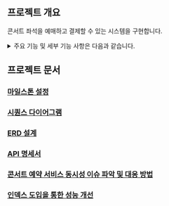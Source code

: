 ## 프로젝트 개요
콘서트 좌석을 예매하고 결제할 수 있는 시스템을 구현합니다.
<br>
<details>
  <summary> 주요 기능 및 세부 기능 사항은 다음과 같습니다. </summary>

  ## 1. 주요 기능
  ### 1.1. 대기열 시스템
  - 사용자는 서비스 접근 전 대기열에 진입
  - 대기열 순서에 따라 서비스 이용 권한 부여
  - 대기열 토큰을 통해 사용자 식별 및 접근 권한 관리
  ### 1.2. 좌석 예약
  - 사용자는 예약 가능한 날짜와 좌석 조회
  - 원하는 좌석 선택 및 임시 예약 (5분간 유효)
  - 임시 예약 상태에서 다른 사용자의 해당 좌석 접근 제한
  ### 1.3. 결제 시스템
  - 사용자는 잔액 충전 가능
  - 예약한 좌석에 대해 충전된 잔액으로 결제
  - 결제 완료 시 좌석 소유권 확정 및 대기열 토큰 만료

  ## 2. 세부 기능
  ### 2.1. 유저 토큰 발급 API
  - 기능: 서비스 이용을 위한 토큰 발급
  - 포함 정보: 유저 UUID, 대기 순서 또는 잔여 시간
  - 유효 기간 설정 및 관리
  ### 2.2. 예약 가능 날짜/좌석 API
  - 예약 가능한 날짜 목록 조회 기능
  - 특정 날짜의 예약 가능한 좌석 정보 조회 기능
  - 좌석 번호는 1~50까지 관리
  ### 2.3. 좌석 예약 요청 API
  - 날짜와 좌석 정보를 입력받아 예약 처리
  - 임시 배정 기능 (약 5분간)
  - 배정 시간 내 결제 미완료 시 자동 해제
  ### 2.4. 잔액 충전/조회 API
  - 사용자별 잔액 충전 기능
  - 현재 잔액 조회 기능
  ### 2.5. 결제 API
  - 선택한 좌석에 대한 결제 처리
  - 결제 완료 시 좌석 소유권 확정
  - 결제 완료 후 대기열 토큰 만료 처리

</details>
  
## 프로젝트 문서
### [마일스톤 설정](https://github.com/users/Scope0204/projects/1)
### [시퀀스 다이어그램](https://github.com/Scope0204/concert/blob/master/docs/concert_sequence_diagram.md) 
### [ERD 설계](https://github.com/Scope0204/concert/blob/master/docs/concert_erd.mmd) 
### [API 명세서](https://github.com/Scope0204/concert/blob/master/docs/concert_swagger_docs.md)
### [콘서트 예약 서비스 동시성 이슈 파악 및 대응 방법](https://github.com/Scope0204/concert/blob/master/docs/concert_concurrency_report.md)
### [인덱스 도입을 통한 성능 개선](https://github.com/Scope0204/concert/blob/master/docs/concert_index.md)
